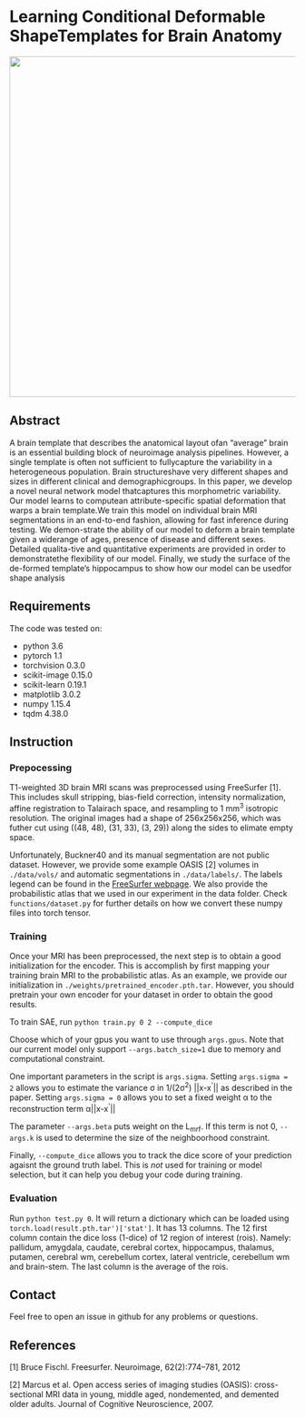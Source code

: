 # Learning Conditional Deformable ShapeTemplates for Brain Anatomy
<img src="figures/architecture.png" width='600'>

## Abstract
A  brain  template  that  describes  the  anatomical  layout  ofan “average” brain is an essential building block of neuroimage analysis pipelines. However, a single template is often not sufficient to fullycapture the variability in a heterogeneous population. Brain structureshave very different shapes and sizes in different clinical and demographicgroups.  In  this  paper,  we  develop  a  novel  neural  network  model  thatcaptures  this  morphometric  variability.  Our  model  learns  to  computean  attribute-specific  spatial  deformation  that  warps  a  brain  template.We train this model on individual brain MRI segmentations in an end-to-end  fashion,  allowing  for  fast  inference  during  testing.  We  demon-strate the ability of our model to deform a brain template given a widerange of ages, presence of disease and different sexes. Detailed qualita-tive and quantitative experiments are provided in order to demonstratethe  flexibility  of  our  model.  Finally,  we  study  the  surface  of  the  de-formed  template’s  hippocampus  to  show  how  our  model  can  be  usedfor shape analysis

## Requirements
The code was tested on:
- python 3.6
- pytorch 1.1
- torchvision 0.3.0
- scikit-image 0.15.0
- scikit-learn 0.19.1
- matplotlib 3.0.2
- numpy 1.15.4
- tqdm 4.38.0

## Instruction

### Prepocessing 
T1-weighted 3D brain MRI scans was preprocessed using FreeSurfer [1]. This includes skull stripping, bias-field correction, intensity normalization, affine registration to Talairach space, and resampling to 1 mm<sup>3</sup> isotropic resolution. The original images had a shape of 256x256x256, which was futher cut using ((48, 48), (31, 33), (3, 29)) along the sides to elimate empty space. 

Unfortunately, Buckner40 and its manual segmentation are not public dataset. However, we provide some example OASIS [2] volumes in `./data/vols/` and automatic segmentations in `./data/labels/`. The labels legend can be found in the [FreeSurfer webpage](https://surfer.nmr.mgh.harvard.edu/fswiki/FsTutorial/AnatomicalROI/FreeSurferColorLUT). We also provide the probabilistic atlas that we used in our experiment in the data folder. Check `functions/dataset.py` for further details on how we convert these numpy files into torch tensor. 

### Training
Once your MRI has been preprocessed, the next step is to obtain a good initialization for the encoder. This is accomplish by first mapping your training brain MRI to the probabilistic atlas. As an example, we provide our initialization in `./weights/pretrained_encoder.pth.tar`. However, you should pretrain your own encoder for your dataset in order to obtain the good results.

To train SAE, run `python train.py 0 2 --compute_dice`

Choose which of your gpus you want to use through `args.gpus`. Note that our current model only support `--args.batch_size=1` due to memory and computational constraint.

One important parameters in the script is `args.sigma`. Setting `args.sigma = 2` allows you to estimate the variance σ
in 1/(2σ<sup>2</sup>) ||x-x<sup>'</sup>|| as described in the paper. Setting `args.sigma = 0` allows you to set a fixed weight 
α to the reconstruction term α||x-x<sup>'</sup>||

The parameter `--args.beta` puts weight on the L<sub>mrf</sub>. If this term is not 0, `--args.k` is used to determine the size of the neighboorhood constraint. 

Finally, `--compute_dice` allows you to track the dice score of your prediction agaisnt the ground truth label. This is *not* used for training or model selection, but it can help you debug your code during training. 

### Evaluation
Run `python test.py 0`. It will return a dictionary which can be loaded using `torch.load(result.pth.tar')['stat']`. It has 13 columns. The 12 first column contain the dice loss (1-dice) of 12 region of interest (rois). Namely: pallidum, amygdala, caudate, cerebral cortex, hippocampus, thalamus, putamen, cerebral wm, cerebellum cortex, lateral ventricle, cerebellum wm and brain-stem. The last column is the average of the rois.

## Contact
Feel free to open an issue in github for any problems or questions.

## References
[1] Bruce Fischl. Freesurfer. Neuroimage, 62(2):774–781, 2012

[2] Marcus et al. Open access series of imaging studies (OASIS): cross-sectional MRI data
in young, middle aged, nondemented, and demented older adults. Journal of Cognitive
Neuroscience, 2007.
